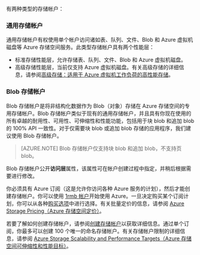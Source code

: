 有两种类型的存储帐户：

### 通用存储帐户

通用存储帐户有权使用单个帐户访问诸如表、队列、文件、Blob 和 Azure 虚拟机磁盘等 Azure 存储空间服务。此类型存储帐户具有两个性能层：

- 标准存储性能层，允许存储表、队列、文件、Blob 和 Azure 虚拟机磁盘。
- 高级存储性能层，当前仅支持 Azure 虚拟机磁盘。有关高级存储的详细信息，请参阅[高级存储：适用于 Azure 虚拟机工作负荷的高性能存储](/documentation/articles/storage-premium-storage)。

### Blob 存储帐户

Blob 存储帐户是将非结构化数据作为 Blob（对象）存储在 Azure 存储空间的专用存储帐户。Blob 存储帐户类似于现有的通用存储帐户，并且具有你现在使用的所有卓越的耐用性、可用性、可伸缩性和性能功能，包括用于块 blob 和追加 blob 的 100% API 一致性。对于仅需要块 blob 或追加 blob 存储的应用程序，我们建议使用 Blob 存储帐户。

> [AZURE.NOTE] Blob 存储帐户仅支持块 blob 和追加 blob，不支持页 blob。

Blob 存储帐户公开**访问层**属性，该属性可在帐户创建过程中指定，并稍后根据需要进行修改。



你必须具有 Azure 订阅（这是允许你访问各种 Azure 服务的计划），然后才能创建存储帐户。你可以使用 [1rmb 帐户](/pricing/1rmb-trial/)开始使用 Azure。一旦决定购买某个订阅计划，你可以从各种[购买选项](/pricing/purchase-options/)中进行选择。有关批量定价的信息，请参阅 [Azure Storage Pricing（Azure 存储空间定价）](/home/features/storage#price)。

若要了解如何创建存储帐户，请参阅[创建存储帐户](/documentation/articles/storage-create-storage-account#create-a-storage-account)以获取详细信息。通过单个订阅，你最多可以创建 100 个唯一的命名存储帐户。有关存储帐户限制的详细信息，请参阅 [Azure Storage Scalability and Performance Targets（Azure 存储空间可伸缩性和性能目标）](/documentation/articles/storage-scalability-targets)。

<!---HONumber=Mooncake_0530_2016-->